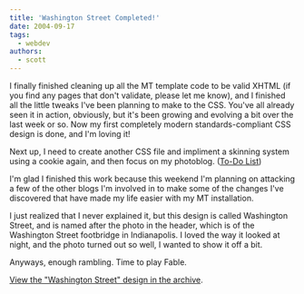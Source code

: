 ```yaml
---
title: 'Washington Street Completed!'
date: 2004-09-17
tags:
  - webdev
authors:
  - scott
---
```


I finally finished cleaning up all the MT template code to be valid XHTML (if you find any pages that don't validate, please let me know), and I finished all the little tweaks I've been planning to make to the CSS. You've all already seen it in action, obviously, but it's been growing and evolving a bit over the last week or so. Now my first completely modern standards-compliant CSS design is done, and I'm loving it!

Next up, I need to create another CSS file and impliment a skinning system using a cookie again, and then focus on my photoblog. ([To-Do List](/blog/2004/blog-to-do-list/))

I'm glad I finished this work because this weekend I'm planning on attacking a few of the other blogs I'm involved in to make some of the changes I've discovered that have made my life easier with my MT installation.

I just realized that I never explained it, but this design is called Washington Street, and is named after the photo in the header, which is of the Washington Street footbridge in Indianapolis. I loved the way it looked at night, and the photo turned out so well, I wanted to show it off a bit.

Anyways, enough rambling. Time to play Fable.

[View the "Washington Street" design in the archive](http://spaceninja.local/site-archives/blog/v4/).
